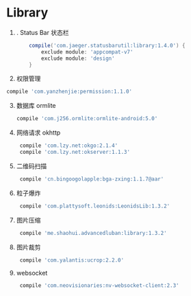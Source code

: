# Library

1. . Status Bar 状态栏

   ```groovy
       compile('com.jaeger.statusbarutil:library:1.4.0') {
           exclude module: 'appcompat-v7'
           exclude module: 'design'
       }
   ```

2. 权限管理

```groovy
compile 'com.yanzhenjie:permission:1.1.0'
```

3. 数据库 ormlite

   ```groovy
   compile 'com.j256.ormlite:ormlite-android:5.0'
   ```

4. 网络请求 okhttp

   ```groovy
    compile 'com.lzy.net:okgo:2.1.4'
    compile 'com.lzy.net:okserver:1.1.3'
   ```
5. 二维码扫描

   ```groovy
    compile 'cn.bingoogolapple:bga-zxing:1.1.7@aar'
   ```
6. 粒子爆炸

   ```groovy
    compile 'com.plattysoft.leonids:LeonidsLib:1.3.2'
   ```
7. 图片压缩

   ```groovy
    compile 'me.shaohui.advancedluban:library:1.3.2'
   ```
8. 图片裁剪

   ```groovy
    compile 'com.yalantis:ucrop:2.2.0'
   ```

8. websocket

   ```groovy
    compile 'com.neovisionaries:nv-websocket-client:2.3'
   ```

